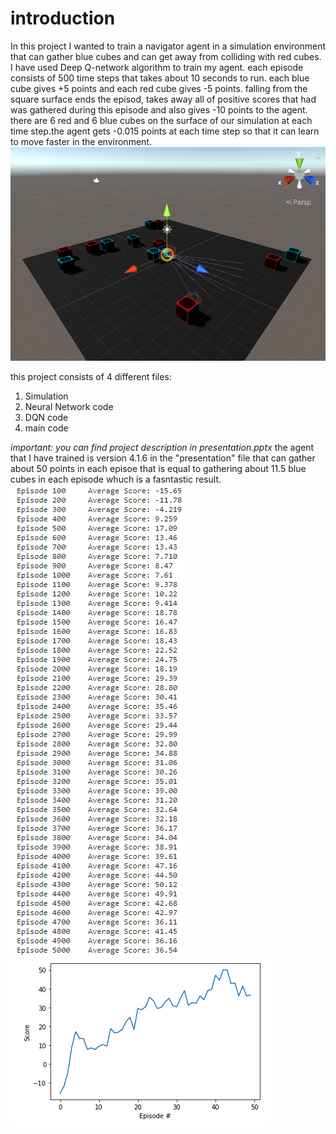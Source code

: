 # introduction
In this project I wanted to train a navigator agent in a simulation environment that can gather blue cubes and can get away from colliding with red cubes.
I have used Deep Q-network algorithm to train my agent.
each episode consists of 500 time steps that takes about 10 seconds to run. each blue cube gives +5 points and each red cube gives -5 points. falling from the square surface ends the episod, takes away all of positive scores that had was gathered during this episode and also gives -10 points to the agent. there are 6 red and 6 blue cubes on the surface of our simulation at each time step.the agent gets -0.015 points at each time step so that it can learn to move faster in the environment.
![alt text](https://github.com/AlirezaTalakoobi/DQN-navigator-agent/blob/master/1.PNG?raw=true)

this project consists of 4 different files:
1. Simulation
2. Neural Network code
3. DQN code
4. main code

*important: you can find project description in presentation.pptx*
 the agent that I have trained is version 4.1.6 in the "presentation" file that can gather about 50 points in each episoe that is equal to gathering about 11.5 blue cubes in each episode whuch is a fasntastic result.
 ![alt text](https://github.com/AlirezaTalakoobi/DQN-navigator-agent/blob/master/learning%20process.PNG?raw=true)
 ![alt text](https://github.com/AlirezaTalakoobi/DQN-navigator-agent/blob/master/map.PNG?raw=true)

